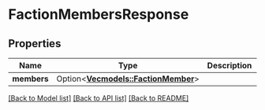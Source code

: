 # FactionMembersResponse

## Properties

Name | Type | Description | Notes
------------ | ------------- | ------------- | -------------
**members** | Option<[**Vec<models::FactionMember>**](FactionMember.md)> |  | [optional]

[[Back to Model list]](../README.md#documentation-for-models) [[Back to API list]](../README.md#documentation-for-api-endpoints) [[Back to README]](../README.md)


